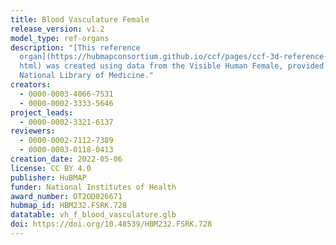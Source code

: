 ```yaml
---
title: Blood Vasculature Female
release_version: v1.2
model_type: ref-organs
description: "[This reference
  organ](https://hubmapconsortium.github.io/ccf/pages/ccf-3d-reference-library.\
  html) was created using data from the Visible Human Female, provided by the
  National Library of Medicine."
creators:
  - 0000-0003-4066-7531
  - 0000-0002-3333-5646
project_leads:
  - 0000-0002-3321-6137
reviewers:
  - 0000-0002-7112-7389
  - 0000-0003-0118-0413
creation_date: 2022-05-06
license: CC BY 4.0
publisher: HuBMAP
funder: National Institutes of Health
award_number: OT2OD026671
hubmap_id: HBM232.FSRK.728
datatable: vh_f_blood_vasculature.glb
doi: https://doi.org/10.48539/HBM232.FSRK.728
---
```

